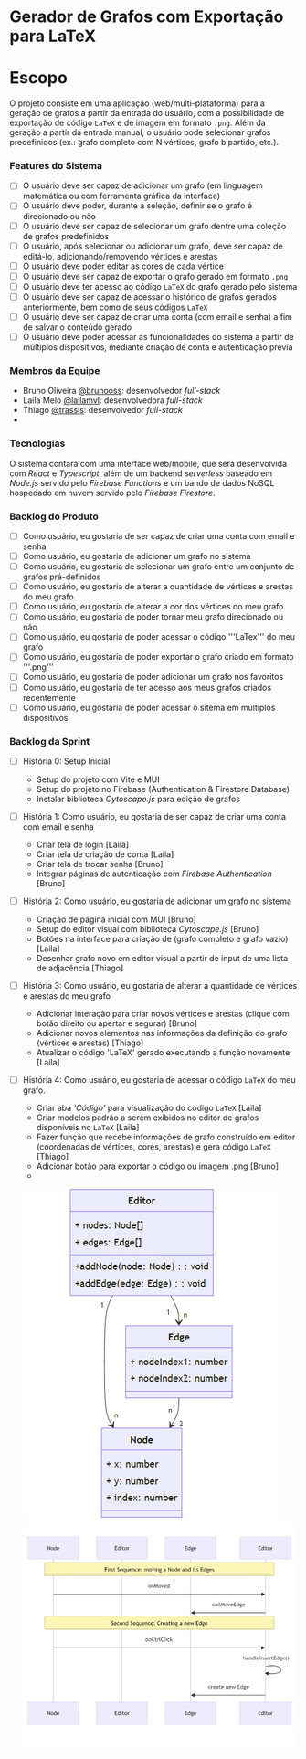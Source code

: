 # Gerador de Grafos com Exportação para LaTeX

# Escopo
O projeto consiste em uma aplicação (web/multi-plataforma) para a geração de grafos a partir da entrada do usuário, com a possibilidade de exportação de código ```LaTeX``` e de imagem em formato ```.png```. Além da geração a partir da entrada manual, o usuário pode selecionar grafos predefinidos (ex.: grafo completo com N vértices, grafo bipartido, etc.).

### Features do Sistema

- [ ] O usuário deve ser capaz de adicionar um grafo (em linguagem matemática ou com ferramenta gráfica da interface)
- [ ] O usuário deve poder, durante a seleção, definir se o grafo é direcionado ou não
- [ ] O usuário deve ser capaz de selecionar um grafo dentre uma coleção de grafos predefinidos
- [ ] O usuário, após selecionar ou adicionar um grafo, deve ser capaz de editá-lo, adicionando/removendo vértices e arestas
- [ ] O usuário deve poder editar as cores de cada vértice
- [ ] O usuário deve ser capaz de exportar o grafo gerado em formato ```.png```
- [ ] O usuário deve ter acesso ao código ```LaTeX``` do grafo gerado pelo sistema
- [ ] O usuário deve ser capaz de acessar o histórico de grafos gerados anteriormente, bem como de seus códigos ```LaTeX```
- [ ] O usuário deve ser capaz de criar uma conta (com email e senha) a fim de salvar o conteúdo gerado
- [ ] O usuário deve poder acessar as funcionalidades do sistema a partir de múltiplos dispositivos, mediante criação de conta e autenticação prévia

### Membros da Equipe

- Bruno Oliveira [@brunooss](https://github.com/brunooss): desenvolvedor _full-stack_
- Laila Melo [@lailamvl](https://github.com/lailamvl): desenvolvedora _full-stack_
- Thiago [@trassis](https://github.com/trassis): desenvolvedor _full-stack_
- 

### Tecnologias

O sistema contará com uma interface web/mobile, que será desenvolvida com _React_ e _Typescript_, além de um backend _serverless_ baseado em _Node.js_ servido pelo _Firebase Functions_ e um bando de dados NoSQL hospedado em nuvem servido pelo _Firebase Firestore_.

### Backlog do Produto
- [ ] Como usuário, eu gostaria de ser capaz de criar uma conta com email e senha
- [ ] Como usuário, eu gostaria de adicionar um grafo no sistema
- [ ] Como usuário, eu gostaria de selecionar um grafo entre um conjunto de grafos pré-definidos
- [ ] Como usuário, eu gostaria de alterar a quantidade de vértices e arestas do meu grafo
- [ ] Como usuário, eu gostaria de alterar a cor dos vértices do meu grafo
- [ ] Como usuário, eu gostaria de poder tornar meu grafo direcionado ou não
- [ ] Como usuário, eu gostaria de poder acessar o código '''LaTex''' do meu grafo
- [ ] Como usuário, eu gostaria de poder exportar o grafo criado em formato '''.png'''
- [ ] Como usuário, eu gostaria de poder adicionar um grafo nos favoritos
- [ ] Como usuário, eu gostaria de ter acesso aos meus grafos criados recentemente
- [ ] Como usuário, eu gostaria de poder acessar o sitema em múltiplos dispositivos

### Backlog da Sprint

- [ ] História 0: Setup Inicial
    - Setup do projeto com Vite e MUI
    - Setup do projeto no Firebase (Authentication & Firestore Database)
    - Instalar biblioteca _Cytoscape.js_ para edição de grafos
      
- [ ] História 1: Como usuário, eu gostaria de ser capaz de criar uma conta com email e senha
    - Criar tela de login [Laila]
    - Criar tela de criação de conta [Laila]
    - Criar tela de trocar senha [Bruno]
    - Integrar páginas de autenticação com _Firebase Authentication_ [Bruno]

- [ ] História 2: Como usuário, eu gostaria de adicionar um grafo no sistema
    - Criação de página inicial com MUI [Bruno]
    - Setup do editor visual com biblioteca _Cytoscape.js_ [Bruno]
    - Botões na interface para criação de (grafo completo e grafo vazio) [Laila]
    - Desenhar grafo novo em editor visual a partir de input de uma lista de adjacência [Thiago]

- [ ] História 3: Como usuário, eu gostaria de alterar a quantidade de vértices e arestas do meu grafo
    - Adicionar interação para criar novos vértices e arestas (clique com botão direito ou apertar e segurar) [Bruno]
    - Adicionar novos elementos nas informações da definição do grafo (vértices e arestas) [Thiago]
    - Atualizar o código 'LaTeX' gerado executando a função novamente [Laila]

- [ ] História 4: Como usuário, eu gostaria de acessar o código `LaTeX` do meu grafo.
    - Criar aba _'Código'_ para visualização do código `LaTeX` [Laila]
    - Criar modelos padrão a serem exibidos no editor de grafos disponíveis no `LaTeX` [Laila]
    - Fazer função que recebe informações de grafo construído em editor (coordenadas de vértices, cores, arestas) e gera código `LaTeX` [Thiago]
    - Adicionar botão para exportar o código ou imagem .png [Bruno]
    - 


    ![diagrama de classes](https://github.com/brunooss/graph-latex-generator/blob/36110d100c0b0e7a96535465128736e5986d9f25/image.png?raw=true)
    ![diagrama de sequencia](IMG_0134.jpg)
